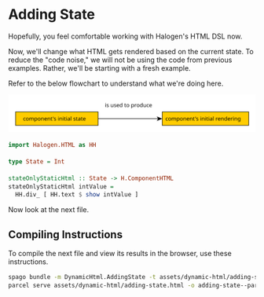 # Adding State

Hopefully, you feel comfortable working with Halogen's HTML DSL now.

Now, we'll change what HTML gets rendered based on the current state. To reduce the "code noise," we will not be using the code from previous examples. Rather, we'll be starting with a fresh example.

Refer to the below flowchart to understand what we're doing here.

![StateOnlyRenderer.svg ](../../assets/visuals/StateOnlyRenderer.svg)

```purescript
import Halogen.HTML as HH

type State = Int

stateOnlyStaticHtml :: State -> H.ComponentHTML
stateOnlyStaticHtml intValue =
  HH.div_ [ HH.text $ show intValue ]
```

Now look at the next file.

## Compiling Instructions

To compile the next file and view its results in the browser, use these instructions.

```bash
spago bundle -m DynamicHtml.AddingState -t assets/dynamic-html/adding-state.js
parcel serve assets/dynamic-html/adding-state.html -o adding-state--parcelified.html --open
```
